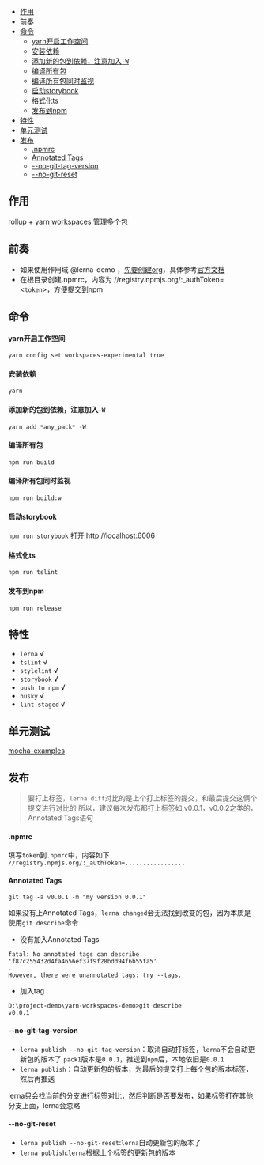 <!-- toc -->
- [作用](#%e4%bd%9c%e7%94%a8)
- [前奏](#%e5%89%8d%e5%a5%8f)
- [命令](#%e5%91%bd%e4%bb%a4)
    - [yarn开启工作空间](#yarn%e5%bc%80%e5%90%af%e5%b7%a5%e4%bd%9c%e7%a9%ba%e9%97%b4)
    - [安装依赖](#%e5%ae%89%e8%a3%85%e4%be%9d%e8%b5%96)
    - [添加新的包到依赖，注意加入`-W`](#%e6%b7%bb%e5%8a%a0%e6%96%b0%e7%9a%84%e5%8c%85%e5%88%b0%e4%be%9d%e8%b5%96%e6%b3%a8%e6%84%8f%e5%8a%a0%e5%85%a5-w)
    - [编译所有包](#%e7%bc%96%e8%af%91%e6%89%80%e6%9c%89%e5%8c%85)
    - [编译所有包同时监视](#%e7%bc%96%e8%af%91%e6%89%80%e6%9c%89%e5%8c%85%e5%90%8c%e6%97%b6%e7%9b%91%e8%a7%86)
    - [启动storybook](#%e5%90%af%e5%8a%a8storybook)
    - [格式化ts](#%e6%a0%bc%e5%bc%8f%e5%8c%96ts)
    - [发布到npm](#%e5%8f%91%e5%b8%83%e5%88%b0npm)
- [特性](#%e7%89%b9%e6%80%a7)
- [单元测试](#%e5%8d%95%e5%85%83%e6%b5%8b%e8%af%95)
- [发布](#%e5%8f%91%e5%b8%83)
    - [.npmrc](#npmrc)
    - [Annotated Tags](#annotated-tags)
    - [--no-git-tag-version](#no-git-tag-version)
    - [--no-git-reset](#no-git-reset)
<!-- tocstop -->

## 作用
rollup + yarn workspaces 管理多个包

## 前奏
- 如果使用作用域 @lerna-demo ，[先要创建org]( https://www.npmjs.com/org/create)，具体参考[官方文档](https://docs.npmjs.com/creating-and-publishing-scoped-public-packages) 
- 在根目录创建.npmrc，内容为 //registry.npmjs.org/:_authToken=<`token`>，方便提交到npm

## 命令
#### yarn开启工作空间
`yarn config set workspaces-experimental true`

#### 安装依赖
`yarn`

#### 添加新的包到依赖，注意加入`-W`
`yarn add *any_pack* -W`

#### 编译所有包
`npm run build`

#### 编译所有包同时监视
`npm run build:w`

#### 启动storybook
`npm run storybook`
打开 http://localhost:6006

#### 格式化ts
`npm run tslint`

#### 发布到npm
`npm run release`

## 特性
- `lerna`  √
- `tslint`  √
- `stylelint`  √
- `storybook`  √
- `push to npm` √
- `husky` √
- `lint-staged` √

## 单元测试
[mocha-examples](https://github.com/mochajs/mocha-examples)

## 发布
> 要打上标签，`lerna diff`对比的是上个打上标签的提交，和最后提交这俩个提交进行对比的
> 所以，建议每次发布都打上标签如 v0.0.1，v0.0.2之类的，Annotated Tags语句

#### .npmrc
填写`token`到`.npmrc`中，内容如下
`//registry.npmjs.org/:_authToken=.................`

#### Annotated Tags
`git tag -a v0.0.1 -m "my version 0.0.1"`

如果没有上Annotated Tags，`lerna changed`会无法找到改变的包，因为本质是使用`git describe`命令

- 没有加入Annotated Tags
```log
fatal: No annotated tags can describe 'f87c255432d4fa4656ef37f9f28bdd94f6b55fa5'
.
However, there were unannotated tags: try --tags.
```

- 加入tag
```log
D:\project-demo\yarn-workspaces-demo>git describe
v0.0.1
```

#### --no-git-tag-version
- `lerna publish --no-git-tag-version`：取消自动打标签，`lerna`不会自动更新包的版本了
`pack1`版本是`0.0.1`，推送到`npm`后，本地依旧是`0.0.1`
- `lerna publish`：自动更新包的版本，为最后的提交打上每个包的版本标签，然后再推送

lerna只会找当前的分支进行标签对比，然后判断是否要发布，如果标签打在其他分支上面，lerna会忽略

#### --no-git-reset
- `lerna publish --no-git-reset`:`lerna`自动更新包的版本了
- `lerna publish`:`lerna`根据上个标签的更新包的版本

